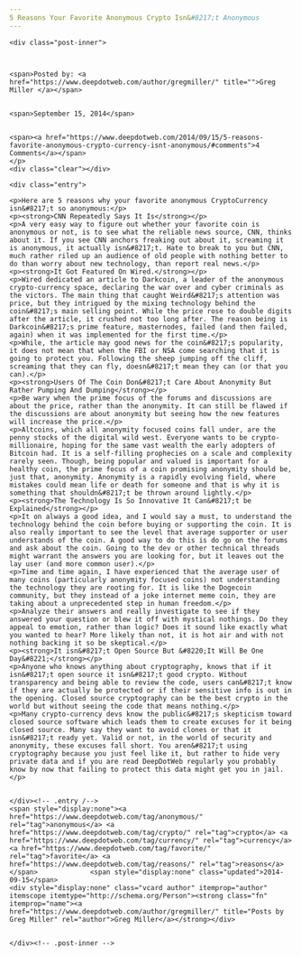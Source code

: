 ```yaml
---
5 Reasons Your Favorite Anonymous Crypto Isn&#8217;t Anonymous
---
```

<article class="post-listing post-6820 post type-post status-publish format-standard has-post-thumbnail hentry  tag-anonymous tag-crypto tag-currency tag-favorite tag-reasons">
    
    <div class="post-inner">
    
    
        
    <span>Posted by: <a href="https://www.deepdotweb.com/author/gregmiller/" title="">Greg Miller </a></span>
    
    
    <span>September 15, 2014</span>
    
    
    <span><a href="https://www.deepdotweb.com/2014/09/15/5-reasons-favorite-anonymous-crypto-currency-isnt-anonymous/#comments">4 Comments</a></span>
    </p>
    <div class="clear"></div>
    
    <div class="entry">
    
    <p>Here are 5 reasons why your favorite anonymous CryptoCurrency isn&#8217;t so anonymous:</p>
    <p><strong>CNN Repeatedly Says It Is</strong></p>
    <p>A very easy way to figure out whether your favorite coin is anonymous or not, is to see what the reliable news source, CNN, thinks about it. If you see CNN anchors freaking out about it, screaming it is anonymous, it actually isn&#8217;t. Hate to break to you but CNN, much rather riled up an audience of old people with nothing better to do than worry about new technology, than report real news.</p>
    <p><strong>It Got Featured On Wired.</strong></p>
    <p>Wired dedicated an article to Darkcoin, a leader of the anonymous crypto-currency space, declaring the war over and cyber criminals as the victors. The main thing that caught Weird&#8217;s attention was price, but they intrigued by the mixing technology behind the coin&#8217;s main selling point. While the price rose to double digits after the article, it crushed not too long after. The reason being is Darkcoin&#8217;s prime feature, masternodes, failed (and then failed, again) when it was implemented for the first time.</p>
    <p>While, the article may good news for the coin&#8217;s popularity, it does not mean that when the FBI or NSA come searching that it is going to protect you. Following the sheep jumping off the cliff, screaming that they can fly, doesn&#8217;t mean they can (or that you can).</p>
    <p><strong>Users Of The Coin Don&#8217;t Care About Anonymity But Rather Pumping And Dumping</strong></p>
    <p>Be wary when the prime focus of the forums and discussions are about the price, rather than the anonymity. It can still be flawed if the discussions are about anonymity but seeing how the new features will increase the price.</p>
    <p>Altcoins, which all anonymity focused coins fall under, are the penny stocks of the digital wild west. Everyone wants to be crypto-millionaire, hoping for the same vast wealth the early adopters of Bitcoin had. It is a self-filling prophecies on a scale and complexity rarely seen. Though, being popular and valued is important for a healthy coin, the prime focus of a coin promising anonymity should be, just that, anonymity. Anonymity is a rapidly evolving field, where mistakes could mean life or death for someone and that is why it is something that shouldn&#8217;t be thrown around lightly.</p>
    <p><strong>The Technology Is So Innovative It Can&#8217;t be Explained</strong></p>
    <p>It on always a good idea, and I would say a must, to understand the technology behind the coin before buying or supporting the coin. It is also really important to see the level that average supporter or user understands of the coin. A good way to do this is do go on the forums and ask about the coin. Going to the dev or other technical threads might warrant the answers you are looking for, but it leaves out the lay user (and more common user).</p>
    <p>Time and time again, I have experienced that the average user of many coins (particularly anonymity focused coins) not understanding the technology they are rooting for. It is like the Dogecoin community, but they instead of a joke internet meme coin, they are taking about a unprecedented step in human freedom.</p>
    <p>Analyze their answers and really investigate to see if they answered your question or blew it off with mystical nothings. Do they appeal to emotion, rather than logic? Does it sound like exactly what you wanted to hear? More likely than not, it is hot air and with not nothing backing it so be skeptical.</p>
    <p><strong>It isn&#8217;t Open Source But &#8220;It Will Be One Day&#8221;</strong></p>
    <p>Anyone who knows anything about cryptography, knows that if it isn&#8217;t open source it isn&#8217;t good crypto. Without transparency and being able to review the code, users can&#8217;t know if they are actually be protected or if their sensitive info is out in the opening. Closed source cryptography can be the best crypto in the world but without seeing the code that means nothing.</p>
    <p>Many crypto-currency devs know the public&#8217;s skepticism toward closed source software which leads them to create excuses for it being closed source. Many say they want to avoid clones or that it isn&#8217;t ready yet. Valid or not, in the world of security and anonymity, these excuses fall short. You aren&#8217;t using cryptography because you just feel like it, but rather to hide very private data and if you are read DeepDotWeb regularly you probably know by now that failing to protect this data might get you in jail.</p>
    
    
    </div><!-- .entry /-->
    <span style="display:none"><a href="https://www.deepdotweb.com/tag/anonymous/" rel="tag">anonymous</a> <a href="https://www.deepdotweb.com/tag/crypto/" rel="tag">crypto</a> <a href="https://www.deepdotweb.com/tag/currency/" rel="tag">currency</a> <a href="https://www.deepdotweb.com/tag/favorite/" rel="tag">favorite</a> <a href="https://www.deepdotweb.com/tag/reasons/" rel="tag">reasons</a></span>				<span style="display:none" class="updated">2014-09-15</span>
    <div style="display:none" class="vcard author" itemprop="author" itemscope itemtype="http://schema.org/Person"><strong class="fn" itemprop="name"><a href="https://www.deepdotweb.com/author/gregmiller/" title="Posts by Greg Miller" rel="author">Greg Miller</a></strong></div>
    
    
    </div><!-- .post-inner -->
</article><!-- .post-listing -->

